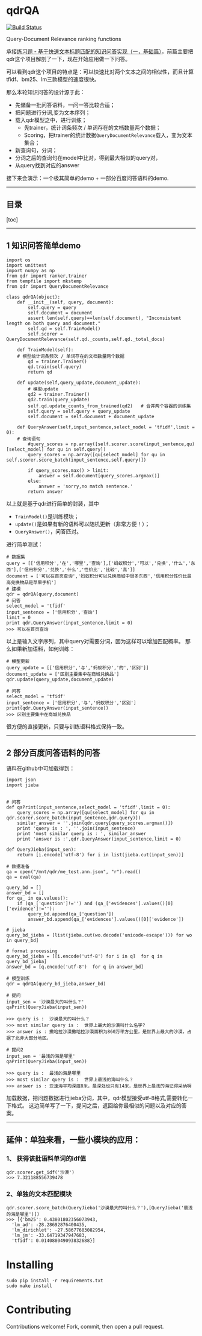 qdrQA
===

[![Build Status](https://api.travis-ci.org/seomoz/qdr.png)](https://travis-ci.org/seomoz/qdr)

Query-Document Relevance ranking functions


承接[练习题 - 基于快速文本标题匹配的知识问答实现（一，基础篇）](https://blog.csdn.net/sinat_26917383/article/details/82224413)，前篇主要把qdr这个项目解剖了一下，现在开始应用做一下问答。

可以看到qdr这个项目的特点是：可以快速比对两个文本之间的相似性，而且计算tfidf、bm25、lm三款模型的速度很快。

那么本轮知识问答的设计源于此：

 - 先储备一批问答语料，一问一答比较合适；
 - 把问题进行分词,变为文本序列；
 - 载入qdr模型之中，进行训练；
	 - 先trainer，统计词条频次 / 单词存在的文档数量两个数据；
	 - Scoring，把trainer的统计数据`QueryDocumentRelevance`载入，变为文本集合；
 - 新查询句，分词；
 - 分词之后的查询句在model中比对，得到最大相似的query对，
 - 从query找到对应的answer

接下来会演示：一个极其简单的demo + 一部分百度问答语料的demo.


----------

## 目录
[toc]

----------


## 1 知识问答简单demo


```
import os
import unittest
import numpy as np
from qdr import ranker,trainer
from tempfile import mkstemp 
from qdr import QueryDocumentRelevance

class qdrQA(object):
    def __init__(self, query, document):
        self.query = query
        self.document = document
        assert len(self.query)==len(self.document), "Inconsistent length on both query and document."
        self.qd = self.TrainModel()
        self.scorer = QueryDocumentRelevance(self.qd._counts,self.qd._total_docs)
        
    def TrainModel(self):
    # 模型统计词条频次 / 单词存在的文档数量两个数据
        qd = trainer.Trainer()
        qd.train(self.query)
        return qd

    def update(self,query_update,document_update):
        # 模型update
        qd2 = trainer.Trainer()
        qd2.train(query_update)
        self.qd.update_counts_from_trained(qd2)   # 合并两个容器的训练集
        self.query = self.query + query_update
        self.document = self.document + document_update

    def QueryAnswer(self,input_sentence,select_model = 'tfidf',limit = 0):
    # 查询语句
        #query_scores = np.array([self.scorer.score(input_sentence,qu)[select_model] for qu in self.query])
        query_scores = np.array([qu[select_model] for qu in self.scorer.score_batch(input_sentence,self.query)])
        
        if query_scores.max() > limit:
            answer = self.document[query_scores.argmax()]
        else:
            answer = 'sorry,no match sentence.'
        return answer
```

以上就是基于qdr进行简单的封装，其中

 - `TrainModel()`是训练模块；
 - `update()`是如果有新的语料可以随机更新（非常方便！）；
 - `QueryAnswer()`，问答匹对。

进行简单测试：

```
# 数据集
query = [['信用积分','在','哪里','查询'],['蚂蚁积分','可以','兑换','什么','东西'],['信用积分','兑换','什么','性价比','比较','高']]
document = ['可以在首页查询','蚂蚁积分可以兑换商城中很多东西','信用积分性价比最高兑换物品是苹果手机']
# 建模
qdr = qdrQA(query,document)
# 问答
select_model = 'tfidf'
input_sentence = ['信用积分','查询']
limit = 0
print qdr.QueryAnswer(input_sentence,limit = 0)
>>> 可以在首页查询
```
以上是输入文字序列，其中query对需要分词，因为这样可以增加匹配概率。
那么如果新加语料，如何训练：

```
# 模型更新
query_update = [['信用积分','与','蚂蚁积分','的','区别']]
document_update = ['区别主要集中在商城兑换品']
qdr.update(query_update,document_update)

# 问答
select_model = 'tfidf'
input_sentence = ['信用积分','与','蚂蚁积分','区别']
print(qdr.QueryAnswer(input_sentence))
>>> 区别主要集中在商城兑换品
```
很方便的直接更新，只要与训练语料格式保持一致。


----------


## 2 部分百度问答语料的问答

语料在github中可加载得到：
```
import json 
import jieba


# 问答
def qaPrint(input_sentence,select_model = 'tfidf',limit = 0):
    query_scores = np.array([qu[select_model] for qu in qdr.scorer.score_batch(input_sentence,qdr.query)])
    similar_answer = ''.join(qdr.query[query_scores.argmax()])
    print 'query is : ', ''.join(input_sentence) 
    print 'most similar query is : ', similar_answer
    print 'answer is :',qdr.QueryAnswer(input_sentence,limit = 0) 
    
def QueryJieba(input_sen):
    return [i.encode('utf-8') for i in list(jieba.cut(input_sen))]

# 数据准备
qa = open("/mnt/qdr/me_test.ann.json", "r").read()
qa = eval(qa)

query_bd = []
answer_bd = []
for qa_ in qa.values():
    if (qa_['question']!='') and (qa_['evidences'].values()[0]['evidence']!=''):
        query_bd.append(qa_['question'])
        answer_bd.append(qa_['evidences'].values()[0]['evidence'])
        
# jieba
query_bd_jieba = [list(jieba.cut(wo.decode('unicode-escape'))) for wo in query_bd]

# format processing
query_bd_jieba = [[i.encode('utf-8') for i in q]  for q in query_bd_jieba]
answer_bd = [q.encode('utf-8')  for q in answer_bd]

# 模型训练
qdr = qdrQA(query_bd_jieba,answer_bd)

# 提问
input_sen = '沙漠最大的叫什么？'
qaPrint(QueryJieba(input_sen))

>>> query is :  沙漠最大的叫什么？
>>> most similar query is :  世界上最大的沙漠叫什么名字?
>>> answer is : 撒哈拉沙漠撒哈拉沙漠面积为860万平方公里，是世界上最大的沙漠，占据了北非大部分地区。

# 提问2
input_sen = '最浅的海是哪里'
qaPrint(QueryJieba(input_sen))

>>> query is :  最浅的海是哪里
>>> most similar query is :  世界上最浅的海叫什么？
>>> answer is : 亚速海平均深度8米，最深处也只有14米，是世界上最浅的海记得采纳啊

```
加载数据，把问题数据进行jieba分词，其中，qdr模型接受utf-8格式,需要转化一下格式。
这边简单写了一下，提问之后，返回给你最相似的问题以及对应的答案。


----------


## 延伸：单独来看，一些小模块的应用：
### 1、 获得该批语料单词的idf值

```
qdr.scorer.get_idf('沙漠')
>>> 7.321188556739478
```


### 2、单独的文本匹配模块

```
qdr.scorer.score_batch(QueryJieba('沙漠最大的叫什么？'),[QueryJieba('最浅的海是哪里')])
>>> [{'bm25': 0.43801802356073943,
  'lm_ad': -28.28692876400435,
  'lm_dirichlet': -27.58677603082954,
  'lm_jm': -33.64719347947683,
  'tfidf': 0.014088049093832688}]
```

# Installing

```
sudo pip install -r requirements.txt
sudo make install
```

# Contributing
Contributions welcome!  Fork, commit, then open a pull request.


